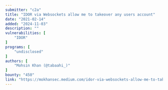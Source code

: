 ```yaml
---
submitter: "c2a"
title: "IDOR via Websockets allow me to takeover any users account"
date: "2021-02-14"
added: "2024-11-03"
description: ""
vulnerabilities: [
    "IDOR"
]
programs: [
    "undisclosed"
]
authors: [
    "Mohsin Khan (@tabaahi_)"
]
bounty: "450"
link: "https://mokhansec.medium.com/idor-via-websockets-allow-me-to-takeover-any-users-account-23460dacdeab"
---
```




